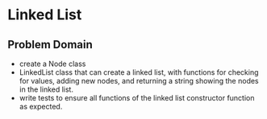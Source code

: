 # Linked List

## Problem Domain

* create a Node class  
* LinkedList class that can create a linked list, with functions for checking for values, adding new nodes, and returning a string showing the nodes in the linked list.
* write tests to ensure all functions of the linked list constructor function as expected.
